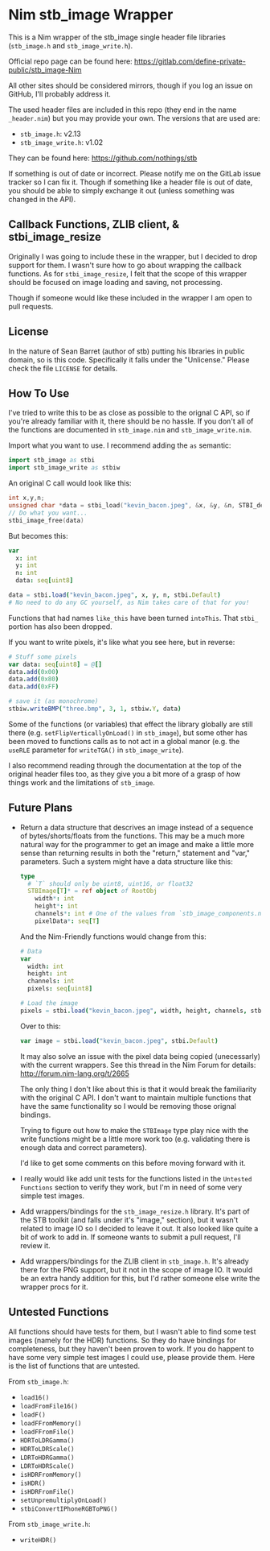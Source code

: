 Nim stb_image Wrapper
=====================

This is a Nim wrapper of the stb_image single header file libraries
(`stb_image.h` and `stb_image_write.h`).

Official repo page can be found here:
https://gitlab.com/define-private-public/stb_image-Nim

All other sites should be considered mirrors, though if you log an issue on
GitHub, I'll probably address it.

The used header files are included in this repo (they end in the name
`_header.nim`) but you may provide your own.
The versions that are used are:

 - `stb_image.h`: v2.13
 - `stb_image_write.h`: v1.02

They can be found here: https://github.com/nothings/stb

If something is out of date or incorrect.  Please notify me on the GitLab issue
tracker so I can fix it.  Though if something like a header file is out of date,
you should be able to simply exchange it out (unless something was changed in
the API).


Callback Functions, ZLIB client, & stbi_image_resize
----------------------------------------------------

Originally I was going to include these in the wrapper, but I decided to drop
support for them.  I wasn't sure how to go about wrapping the callback
functions.  As for `stbi_image_resize`, I felt that the scope of this wrapper
should be focused on image loading and saving, not processing.

Though if someone would like these included in the wrapper I am open to pull
requests.


License
-------

In the nature of Sean Barret (author of stb) putting his libraries in public
domain, so is this code.  Specifically it falls under the "Unlicense."  Please
check the file `LICENSE` for details.


How To Use
----------

I've tried to write this to be as close as possible to the orignal C API, so if
you're already familiar with it, there should be no hassle.  If you don't all of
the functions are documented in `stb_image.nim` and `stb_image_write.nim`.

Import what you want to use.  I recommend adding the `as` semantic:

```nim
import stb_image as stbi
import stb_image_write as stbiw
```

An original C call would look like this:

```c
int x,y,n;
unsigned char *data = stbi_load("kevin_bacon.jpeg", &x, &y, &n, STBI_default);
// Do what you want...
stbi_image_free(data)
```

But becomes this:

```nim
var
  x: int
  y: int
  n: int
  data: seq[uint8]

data = stbi.load("kevin_bacon.jpeg", x, y, n, stbi.Default)
# No need to do any GC yourself, as Nim takes care of that for you!
```

Functions that had names `like_this` have been turned `intoThis`.  That `stbi_`
portion has also been dropped.

If you want to write pixels, it's like what you see here, but in reverse:

```nim
# Stuff some pixels
var data: seq[uint8] = @[]
data.add(0x00)
data.add(0x80)
data.add(0xFF)

# save it (as monochrome)
stbiw.writeBMP("three.bmp", 3, 1, stbiw.Y, data)
```

Some of the functions (or variables) that effect the library globally are still
there (e.g. `setFlipVerticallyOnLoad()` in `stb_image`), but some other has been
moved to functions calls as to not act in a global manor (e.g. the `useRLE`
parameter for `writeTGA()` in `stb_image_write`).

I also recommend reading through the documentation at the top of the original
header files too, as they give you a bit more of a grasp of how things work and
the limitations of `stb_image`.


Future Plans
------------

 - Return a data structure that descrives an image instead of a sequence of
   bytes/shorts/floats from the functions.  This may be a much more natural way
   for the programmer to get an image and make a little more sense than
   returning results in both the "return," statement and "var," parameters.
   Such a system might have a data structure like this:

   ```nim
   type
     # `T` should only be uint8, uint16, or float32
     STBImage[T]* = ref object of RootObj
       width*: int
       height*: int
       channels*: int # One of the values from `stb_image_components.nim`
       pixelData*: seq[T]
   ```

   And the Nim-Friendly functions would change from this:

   ```nim
   # Data
   var
     width: int
     height: int
     channels: int
     pixels: seq[uint8]

   # Load the image
   pixels = stbi.load("kevin_bacon.jpeg", width, height, channels, stbi.Default)
   ```

   Over to this:

   ```nim
   var image = stbi.load("kevin_bacon.jpeg", stbi.Default)
   ```

   It may also solve an issue with the pixel data being copied (unecessarly)
   with the current wrappers.  See this thread in the Nim Forum for details:
   http://forum.nim-lang.org/t/2665

   The only thing I don't like about this is that it would break the familiarity
   with the original C API.  I don't want to maintain multiple functions that
   have the same functionality so I would be removing those orignal bindings.

   Trying to figure out how to make the `STBImage` type play nice with the
   write functions might be a little more work too (e.g. validating there is
   enough data and correct parameters).

   I'd like to get some comments on this before moving forward with it.

 - I really would like add unit tests for the functions listed in the `Untested
   Functions` section to verify they work, but I'm in need of some very simple
   test images.

 - Add wrappers/bindings for the `stb_image_resize.h` library.  It's part of the
   STB toolkit (and falls under it's "image," section), but it wasn't related to
   image IO so I decided to leave it out.  It also looked like quite a bit of
   work to add in.  If someone wants to submit a pull request, I'll review it.

 - Add wrappers/bindings for the ZLIB client in `stb_image.h`.  It's already
   there for the PNG support, but it not in the scope of image IO.  It would be
   an extra handy addition for this, but I'd rather someone else write the
   wrapper procs for it.


Untested Functions
------------------

All functions should have tests for them, but I wasn't able to find some test
images (namely for the HDR) functions.  So they do have bindings for
completeness, but they haven't been proven to work.  If you do happent to have
some very simple test images I could use, please provide them.  Here is the list
of functions that are untested.

From `stb_image.h`:
 - `load16()`
 - `loadFromFile16()`
 - `loadF()`
 - `loadFFromMemory()`
 - `loadFFromFile()`
 - `HDRToLDRGamma()`
 - `HDRToLDRScale()`
 - `LDRToHDRGamma()`
 - `LDRToHDRScale()`
 - `isHDRFromMemory()`
 - `isHDR()`
 - `isHDRFromFile()`
 - `setUnpremultiplyOnLoad()`
 - `stbiConvertIPhoneRGBToPNG()`


From `stb_image_write.h`:
 - `writeHDR()`

